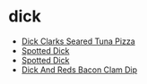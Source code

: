 # dick

 * [Dick Clarks Seared Tuna Pizza](../index/d/dick-clarks-seared-tuna-pizza-108264.json)
 * [Spotted Dick](../index/s/spotted-dick-103210.json)
 * [Spotted Dick](../index/s/spotted-dick-350956.json)
 * [Dick And Reds Bacon Clam Dip](../index/d/dick-and-reds-bacon-clam-dip.json)
